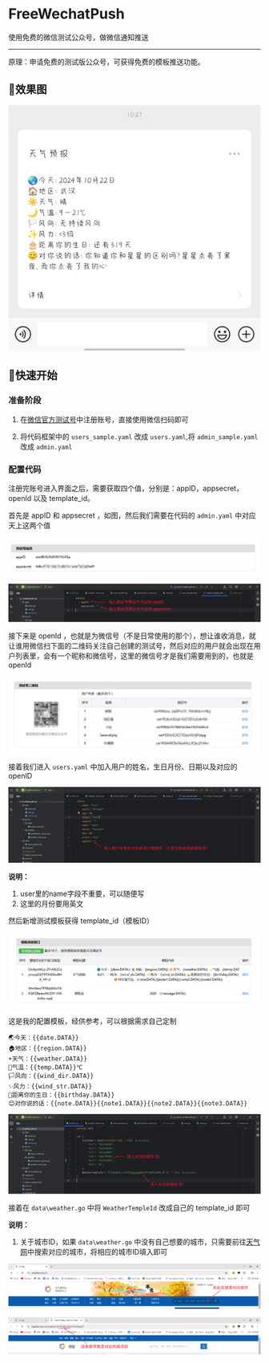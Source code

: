# FreeWechatPush

使用免费的微信测试公众号，做微信通知推送

---

原理：申请免费的测试版公众号，可获得免费的模板推送功能。

## 🔎效果图

![img1](https://github.com/Serendipity565/FreeWechatPush/blob/main/img/img.jpg)

## 🚀快速开始

### 准备阶段

1. 在[微信官方测试号](https://mp.weixin.qq.com/debug/cgi-bin/sandbox?t=sandbox/login)中注册账号，直接使用微信扫码即可

2. 将代码框架中的 `users_sample.yaml` 改成 `users.yaml`,将 `admin_sample.yaml` 改成 `admin.yaml`

### 配置代码

注册完账号进入界面之后，需要获取四个值，分别是：appID，appsecret，openId 以及 template_id。

首先是 appID 和 appsecret ，如图，然后我们需要在代码的 `admin.yaml` 中对应天上这两个值

![img2](https://github.com/Serendipity565/FreeWechatPush/blob/main/img/img2.png)

![img5](https://github.com/Serendipity565/FreeWechatPush/blob/main/img/img5.png)

接下来是 openId ，也就是为微信号（不是日常使用的那个），想让谁收消息，就让谁用微信扫下面的二维码关注自己创建的测试号，然后对应的用户就会出现在用户列表里，会有一个昵称和微信号，这里的微信号才是我们需要用到的，也就是 openId

![img3](https://github.com/Serendipity565/FreeWechatPush/blob/main/img/img3.png)

接着我们进入 `users.yaml` 中加入用户的姓名，生日月份、日期以及对应的 openID

![img6](https://github.com/Serendipity565/FreeWechatPush/blob/main/img/img6.png)

**说明：**

1. user里的name字段不重要，可以随便写
2. 这里的月份要用英文

然后新增测试模板获得 template_id（模板ID）

![img4](https://github.com/Serendipity565/FreeWechatPush/blob/main/img/img4.png)

这是我的配置模板，经供参考，可以根据需求自己定制

```text
🌏今天：{{date.DATA}}
🏠地区：{{region.DATA}}
☀️天气：{{weather.DATA}}
🌙气温：{{temp.DATA}}℃
🏳️风向：{{wind_dir.DATA}}
✨风力：{{wind_str.DATA}}
🎂距离你的生日：{{birthday.DATA}}
😊对你说的话：{{note.DATA}}{{note1.DATA}}{{note2.DATA}}{{note3.DATA}}
```

![img7](https://github.com/Serendipity565/FreeWechatPush/blob/main/img/img7.png)

接着在 `data\weather.go` 中将 `WeatherTempleId` 改成自己的 template_id 即可

**说明：**

1. 关于城市ID，如果 `data\weather.go` 中没有自己想要的城市，只需要前往[天气网](https://www.weather.com.cn/)中搜索对应的城市，将相应的城市ID填入即可

![img8](https://github.com/Serendipity565/FreeWechatPush/blob/main/img/img8.png)

![img7](https://github.com/Serendipity565/FreeWechatPush/blob/main/img/img9.png)
